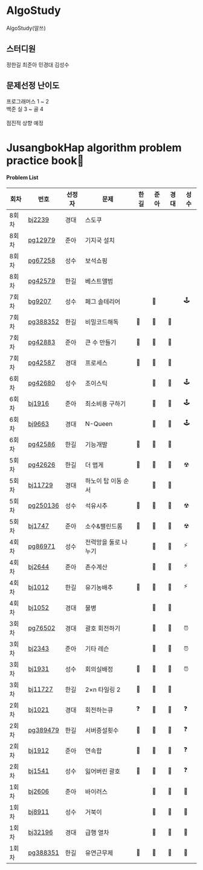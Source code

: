 # AlgoStudy
AlgoStudy(알쓰) 

## 스터디원 
정한길 최준아 민경대 김성수

## 문제선정 난이도
프로그래머스 1 ~ 2
<br>
백준 실 3 ~ 골 4 
<br>
<br>
점진적 상향 예정

# JusangbokHap algorithm problem practice book📝



#### Problem List
|회차|번호|선정자|문제|한길|준아|경대|성수|
|---|---|---|---|---|---|---|---|
|8회차|[bj2239](https://www.acmicpc.net/problem/2239)|경대|스도쿠||||
|8회차|[pg12979](https://school.programmers.co.kr/learn/courses/30/lessons/12979)|준아|기지국 설치||||
|8회차|[pg67258](https://school.programmers.co.kr/learn/courses/30/lessons/67258)|성수|보석쇼핑||||
|8회차|[pg42579](https://school.programmers.co.kr/learn/courses/30/lessons/42579)|한길|베스트앨범||||
|7회차|[bg9207](https://www.acmicpc.net/problem/9207)|성수|페그 솔테리어||🐣||🕹
|7회차|[pg388352](https://school.programmers.co.kr/learn/courses/30/lessons/388352)|한길|비밀코드해독|👻|🐣|🐧|
|7회차|[pg42883](https://school.programmers.co.kr/learn/courses/30/lessons/42883)|준아|큰 수 만들기|👻|🐣|🐧|
|7회차|[pg42587](https://school.programmers.co.kr/learn/courses/30/lessons/42587)|경대|프로세스|👻|🐣|🐧|
|6회차|[pg42680](https://school.programmers.co.kr/learn/courses/30/lessons/42860)|성수|조이스틱||🐣|🐧|🕹
|6회차|[bj1916](https://www.acmicpc.net/problem/1916)| 준아|최소비용 구하기||🐣|🐧|🕹
|6회차|[bj9663](https://www.acmicpc.net/problem/9663)|경대|N-Queen||🐣|🐧|🕹
|6회차|[pg42586](https://school.programmers.co.kr/learn/courses/30/lessons/42586)|한길|기능개발|👻|🐣|🐧|
|5회차|[pg42626](https://school.programmers.co.kr/learn/courses/30/lessons/42626)|한길|더 맵게|👻|🐣|🐧|☢
|5회차|[bj11729](https://www.acmicpc.net/problem/11729)|경대|하노이 탑 이동 순서||🐣|🐧|
|5회차|[pg250136](https://school.programmers.co.kr/learn/courses/30/lessons/250136)|성수|석유시추|👻|🐣|🐧|☢
|5회차|[bj1747](https://www.acmicpc.net/problem/1747)|준아|소수&팰린드롬|👻|🐣|🐧|☢
|4회차|[pg86971](https://school.programmers.co.kr/learn/courses/30/lessons/86971)|성수|전력망을 둘로 나누기||🐣|🐧|⚡ 
|4회차|[bj2644](https://www.acmicpc.net/problem/2644)|준아|촌수계산||🐣|🐧|⚡
|4회차|[bj1012](https://www.acmicpc.net/problem/1012)|한길|유기농배추|👻|🐣|🐧|⚡
|4회차|[bj1052](https://www.acmicpc.net/problem/1052)|경대|물병||🐣|🐧|
|3회차|[pg76502](https://school.programmers.co.kr/learn/courses/30/lessons/76502)|경대|괄호 회전하기||🐣|🐧|⏰
|3회차|[bj2343](https://www.acmicpc.net/problem/2343)|준아|기타 레슨||🐣|🐧|⏰
|3회차|[bj1931](https://www.acmicpc.net/problem/1931)|성수|회의실배정|👻|🐣|🐧|⏰
|3회차|[bj11727](https://www.acmicpc.net/problem/11727)|한길|2×n 타일링 2|👻|🐣|🐧|
|2회차|[bj1021](https://www.acmicpc.net/problem/1021)|경대|회전하는큐|❓|🐣|🐧|❓
|2회차|[pg389479](https://school.programmers.co.kr/learn/courses/30/lessons/389479)|한길|서버증설횟수|👻|🐣|🐧|❓
|2회차|[bj1912](https://www.acmicpc.net/problem/1912)|준아|연속합|👻|🐣|🐧|❓
|2회차|[bj1541](https://www.acmicpc.net/problem/1541)|성수|잃어버린 괄호|👻|🐣|🐧|❓  
|1회차|[bj2606](https://www.acmicpc.net/problem/2606)|준아|바이러스||🐣|🐧| 🐢
|1회차|[bj8911](https://www.acmicpc.net/problem/8911)|성수|거북이||🐣|🐧| 🐢
|1회차|[bj32196](https://www.acmicpc.net/problem/32196)|경대|급행 열차||🐣|🐧| 🐢
|1회차|[pg388351](https://school.programmers.co.kr/learn/courses/30/lessons/388351)|한길|유연근무제|👻|🐣|🐧|🐢
